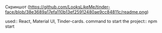 Скриншот
(https://github.com/LooksLikeMe/tinder-face/blob/38e3689a17efa110b13ef25912480ae9cc84811c/readme.png)


used:: React, Material UI, Tinder-cards.
command to start the project:: npm start
